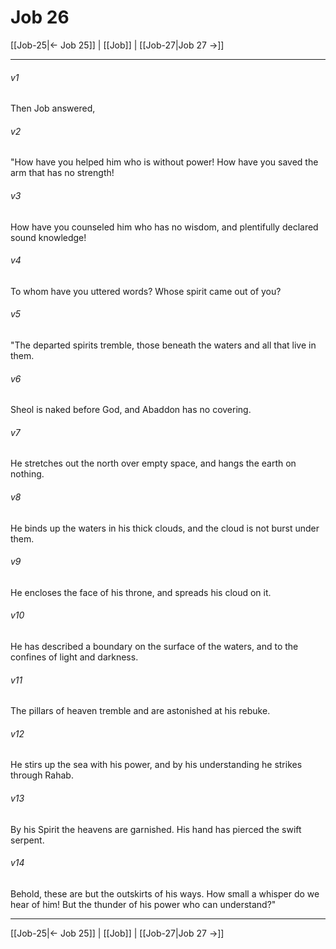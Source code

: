 # Job 26

[[Job-25|← Job 25]] | [[Job]] | [[Job-27|Job 27 →]]
***



###### v1 
Then Job answered, 

###### v2 
"How have you helped him who is without power! How have you saved the arm that has no strength! 

###### v3 
How have you counseled him who has no wisdom, and plentifully declared sound knowledge! 

###### v4 
To whom have you uttered words? Whose spirit came out of you? 

###### v5 
"The departed spirits tremble, those beneath the waters and all that live in them. 

###### v6 
Sheol is naked before God, and Abaddon has no covering. 

###### v7 
He stretches out the north over empty space, and hangs the earth on nothing. 

###### v8 
He binds up the waters in his thick clouds, and the cloud is not burst under them. 

###### v9 
He encloses the face of his throne, and spreads his cloud on it. 

###### v10 
He has described a boundary on the surface of the waters, and to the confines of light and darkness. 

###### v11 
The pillars of heaven tremble and are astonished at his rebuke. 

###### v12 
He stirs up the sea with his power, and by his understanding he strikes through Rahab. 

###### v13 
By his Spirit the heavens are garnished. His hand has pierced the swift serpent. 

###### v14 
Behold, these are but the outskirts of his ways. How small a whisper do we hear of him! But the thunder of his power who can understand?"

***
[[Job-25|← Job 25]] | [[Job]] | [[Job-27|Job 27 →]]
